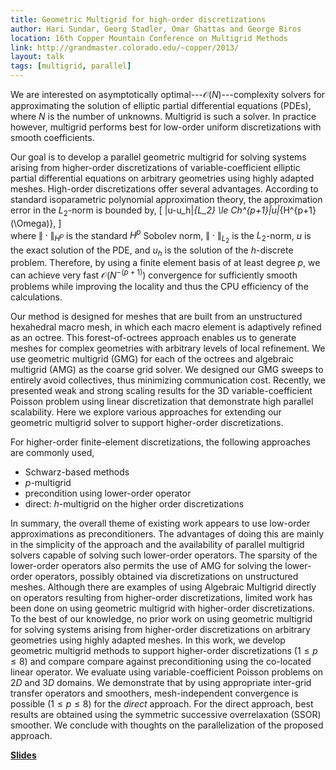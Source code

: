 ```yaml
---
title: Geometric Multigrid for high-order discretizations
author: Hari Sundar, Georg Stadler, Omar Ghattas and George Biros
location: 16th Copper Mountain Conference on Multigrid Methods
link: http://grandmaster.colorado.edu/~copper/2013/
layout: talk
tags: [multigrid, parallel]
---
```


We are interested on asymptotically optimal---$\mathcal{O}(N)$---complexity solvers for approximating the solution of elliptic partial differential equations (PDEs), where $N$ is the number of unknowns.  Multigrid is such a solver. In practice however, multigrid performs best for low-order uniform discretizations with smooth coefficients. 

Our goal is to develop a parallel geometric multigrid for solving 
systems arising from higher-order discretizations of
variable-coefficient elliptic partial differential equations on
arbitrary geometries using highly adapted meshes.
High-order discretizations offer several advantages.  According to
standard isoparametric polynomial approximation theory,
the approximation error in the $L_2$-norm is bounded by,
\[
 \|u-u_h\|_{L_2} \le Ch^{p+1}\|u\|_{H^{p+1}(\Omega)},
\]   
where $\|\cdot\|_{H^p}$ is the standard $H^p$ Sobolev norm, $\|\cdot\|_{L_2}$ is the $L_2$-norm, $u$ is the exact solution of the PDE, and $u_h$ is the solution of the $h$-discrete problem. Therefore, 
by using a finite element basis of at least degree $p$, we can achieve
very fast $\mathcal{O}(N^{-(p+1)})$ convergence for sufficiently
smooth problems while improving the locality and thus the CPU
efficiency of the calculations.

 Our method is designed for meshes that are built from an unstructured
hexahedral macro mesh, in which each macro element is adaptively
refined as an octree. This forest-of-octrees approach enables us to
generate meshes for complex geometries with arbitrary levels of local
refinement. We use geometric multigrid (GMG) for each of the octrees
and algebraic multigrid (AMG) as the coarse grid solver. We designed
our GMG sweeps to entirely avoid collectives, thus minimizing
communication cost. Recently, we presented weak and strong scaling
results for the 3D variable-coefficient Poisson problem using linear
discretization that demonstrate high parallel scalability. Here we
explore various approaches for extending our geometric multigrid
solver to support higher-order discretizations.

For higher-order finite-element discretizations, the following approaches are commonly used, 

* Schwarz-based methods
* $p$-multigrid 
* precondition using lower-order operator
* direct: $h$-multigrid on the higher order discretizations 

In summary, the overall theme of existing work appears to use
low-order approximations as preconditioners.  The advantages of doing
this are mainly in the simplicity of the approach and the availability
of parallel multigrid solvers capable of solving such lower-order
operators. The sparsity of the lower-order operators also permits the
use of AMG for solving the lower-order operators, possibly obtained
via discretizations on unstructured meshes.  Although there are
examples of using Algebraic Multigrid directly on operators resulting
from higher-order discretizations, limited work has been done on using
geometric multigrid with higher-order discretizations. To the best of
our knowledge, no prior work on using geometric multigrid for solving
systems arising from higher-order discretizations on arbitrary
geometries using highly adapted meshes.  In this work, we develop
geometric multigrid methods to support higher-order discretizations
($1\le p\le 8$) and compare compare against preconditioning using the
co-located linear operator. We evaluate using variable-coefficient
Poisson problems on $2D$ and $3D$ domains. We demonstrate that by
using appropriate inter-grid transfer operators and smoothers,
mesh-independent convergence is possible ($1\le p\le8$) for the
_direct_ approach. For the direct approach, best results are obtained
using the symmetric successive overrelaxation (SSOR) smoother. We
conclude with thoughts on the parallelization of the proposed
approach.

[**Slides**](/~hari/files/pres/sundar_copper13_homg.pdf)
 

